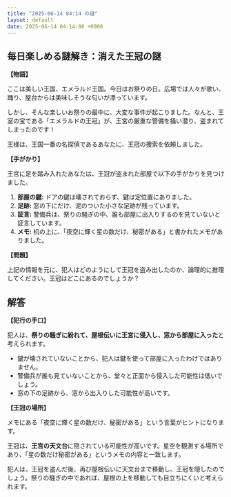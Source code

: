 ```yaml
---
title: "2025-06-14 04:14 の謎"
layout: default
date: 2025-06-14 04:14:00 +0900
---
```

## 毎日楽しめる謎解き：消えた王冠の謎

**【物語】**

ここは美しい王国、エメラルド王国。今日はお祭りの日。広場では人々が歌い、踊り、屋台からは美味しそうな匂いが漂っています。

しかし、そんな楽しいお祭りの最中に、大変な事件が起こりました。なんと、王室の宝である「エメラルドの王冠」が、王宮の厳重な警備を掻い潜り、盗まれてしまったのです！

王様は、王国一番の名探偵であるあなたに、王冠の捜索を依頼しました。

**【手がかり】**

王宮に足を踏み入れたあなたは、王冠が盗まれた部屋で以下の手がかりを見つけました。

1.  **部屋の鍵:** ドアの鍵は壊されておらず、鍵は定位置にありました。
2.  **足跡:** 窓の下にだけ、泥のついた小さな足跡が残っています。
3.  **証言:** 警備兵は、祭りの騒ぎの中、誰も部屋に出入りするのを見ていないと証言しています。
4.  **メモ:** 机の上に、「夜空に輝く星の数だけ、秘密がある」と書かれたメモがありました。

**【問題】**

上記の情報を元に、犯人はどのようにして王冠を盗み出したのか、論理的に推理してください。王冠はどこにあるのでしょうか？

## 解答

**【犯行の手口】**

犯人は、**祭りの騒ぎに紛れて、屋根伝いに王宮に侵入し、窓から部屋に入った**と考えられます。

*   鍵が壊されていないことから、犯人は鍵を使って部屋に入ったわけではありません。
*   警備兵が誰も見ていないことから、堂々と正面から侵入した可能性は低いでしょう。
*   窓の下の足跡から、窓から出入りした可能性が高いです。

**【王冠の場所】**

メモにある「夜空に輝く星の数だけ、秘密がある」という言葉がヒントになります。

王冠は、**王宮の天文台**に隠されている可能性が高いです。星空を観測する場所であり、「星の数だけ秘密がある」というメモの内容と一致します。

犯人は、王冠を盗んだ後、再び屋根伝いに天文台まで移動し、王冠を隠したのでしょう。祭りの騒ぎの中であれば、屋根の上を移動しても目立ちにくいと考えられます。
